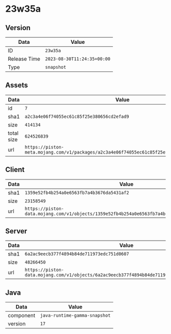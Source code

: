 # 23w35a

## Version

|**Data**        | **Value**                 |
|----------------|-------------------------|
| ID   | ```23w35a```   |
| Release Time   | ```2023-08-30T11:24:35+00:00```   |
| Type   | ```snapshot```   |

## Assets

|**Data**        | **Value**                 |
|----------------|-------------------------|
| id   | ```7```   |
| sha1   | ```a2c3a4e06f74055ec61c85f25e380656cd2efad9```   |
| size   | ```414134```   |
| total size  | ```624526839```  |
| url       | ```https://piston-meta.mojang.com/v1/packages/a2c3a4e06f74055ec61c85f25e380656cd2efad9/7.json``` |

## Client

|**Data**        | **Value**                 |
|----------------|-------------------------|
| sha1   | ```1359e52fb4b254a0e6563fb7a4b3676da5431af2```   |
| size   | ```23158549```   |
| url       | ```https://piston-data.mojang.com/v1/objects/1359e52fb4b254a0e6563fb7a4b3676da5431af2/client.jar``` |

## Server

|**Data**        | **Value**                 |
|----------------|-------------------------|
| sha1   | ```6a2ac9eecb377f4894b84de711973edc751d0607```   |
| size   | ```48266450```   |
| url       | ```https://piston-data.mojang.com/v1/objects/6a2ac9eecb377f4894b84de711973edc751d0607/server.jar``` |

## Java

|**Data**        | **Value**                 |
|----------------|-------------------------|
| component   | ```java-runtime-gamma-snapshot```   |
| version   | ```17```   |